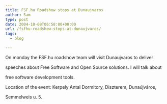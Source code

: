 ```yaml
---
title: FSF.hu Roadshow stops at Dunaujvaros
author: Sam
type: post
date: 2004-10-08T06:58:00+00:00
url: /fsfhu-roadshow-stops-at-dunaujvaros/
tags:
  - blog

---
```

On monday the FSF.hu roadshow team will visit Dunaujvaros to deliver
  
speeches about Free Software and Open Source solutions. I will talk about
  
free software development tools.

Location of the event: Kerpely Antal Dormitory, Diszterem, Dunaújváros,
  
Semmelweis u. 5.

